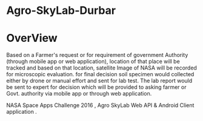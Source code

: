 # Agro-SkyLab-Durbar

# OverView 

Based on a Farmer's  request or for requirement of government Authority (through mobile app or web application), location of that place will be tracked and based on that location, satellite Image of NASA will be recorded for microscopic evaluation. for final decision soil specimen would collected either by drone or manual effort and sent for lab test. The lab report would be sent to expert for decision which will be provided to asking farmer or Govt. authority via mobile app or through web application.

NASA Space Apps Challenge 2016 , Agro SkyLab Web API &amp;  Android Client application . 

